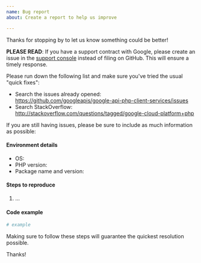 ```yaml
---
name: Bug report
about: Create a report to help us improve

---
```


Thanks for stopping by to let us know something could be better!

**PLEASE READ**: If you have a support contract with Google, please create an issue in the [support console](https://cloud.google.com/support/) instead of filing on GitHub. This will ensure a timely response.

Please run down the following list and make sure you've tried the usual "quick fixes":

  - Search the issues already opened: https://github.com/googleapis/google-api-php-client-services/issues
  - Search StackOverflow: http://stackoverflow.com/questions/tagged/google-cloud-platform+php

If you are still having issues, please be sure to include as much information as possible:

#### Environment details

  - OS:
  - PHP version:
  - Package name and version:

#### Steps to reproduce

  1. ...

#### Code example

```php
# example
```

Making sure to follow these steps will guarantee the quickest resolution possible.

Thanks!
